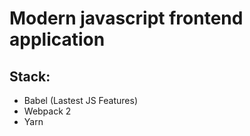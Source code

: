 # Modern javascript frontend application

## Stack:

- Babel (Lastest JS Features)
- Webpack 2
- Yarn

